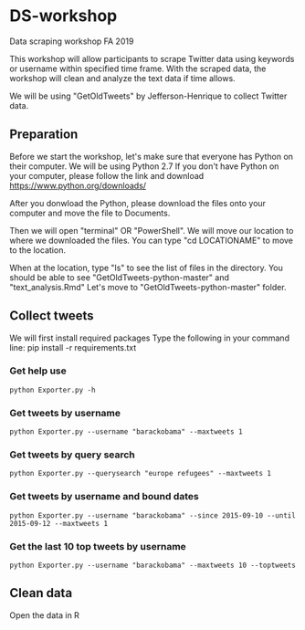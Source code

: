 # DS-workshop
Data scraping workshop FA 2019

This workshop will allow participants to scrape Twitter data using keywords or username within specified time frame.
With the scraped data, the workshop will clean and analyze the text data if time allows.

We will be using "GetOldTweets" by Jefferson-Henrique to collect Twitter data.

## Preparation
Before we start the workshop, let's make sure that everyone has Python on their computer.
We will be using Python 2.7
If you don't have Python on your computer, please follow the link and download https://www.python.org/downloads/

After you donwload the Python, please download the files onto your computer and move the file to Documents.

Then we will open "terminal" OR "PowerShell".
We will move our location to where we downloaded the files.
You can type "cd LOCATIONAME" to move to the location.

When at the location, type "ls" to see the list of files in the directory.
You should be able to see "GetOldTweets-python-master" and "text_analysis.Rmd"
Let's move to "GetOldTweets-python-master" folder.

## Collect tweets
We will first install required packages
Type the following in your command line:
    pip install -r requirements.txt

### Get help use
    python Exporter.py -h
### Get tweets by username
    python Exporter.py --username "barackobama" --maxtweets 1
### Get tweets by query search
    python Exporter.py --querysearch "europe refugees" --maxtweets 1
### Get tweets by username and bound dates
    python Exporter.py --username "barackobama" --since 2015-09-10 --until 2015-09-12 --maxtweets 1
### Get the last 10 top tweets by username
    python Exporter.py --username "barackobama" --maxtweets 10 --toptweets

## Clean data
Open the data in R
